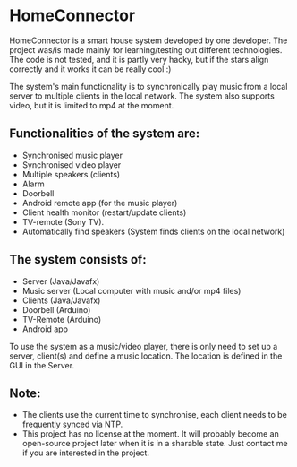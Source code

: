 # HomeConnector

HomeConnector is a smart house system developed by one developer. 
The project was/is made mainly for learning/testing out different technologies.
The code is not tested, and it is partly very hacky, but if the stars align correctly
and it works it can be really cool :)

The system's main functionality is to synchronically play music from a local server to multiple clients
in the local network. The system also supports video, but it is limited to mp4 at the moment. 

## Functionalities of the system are:
- Synchronised music player
- Synchronised video player
- Multiple speakers (clients)
- Alarm
- Doorbell
- Android remote app (for the music player)
- Client health monitor (restart/update clients)
- TV-remote (Sony TV).
- Automatically find speakers (System finds clients on the local network)


## The system consists of:
- Server (Java/Javafx)
- Music server (Local computer with music and/or mp4 files) 
- Clients (Java/Javafx)
- Doorbell (Arduino)
- TV-Remote (Arduino)
- Android app 

To use the system as a music/video player, there is only need to set up a server, client(s) and define a music location. The location
is defined in the GUI in the Server.

## Note: 
- The clients use the current time to synchronise, each client needs to be frequently synced via NTP.
- This project has no license at the moment. It will probably become an open-source project later when it is in a sharable state. Just contact me if you are interested in the project.
